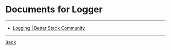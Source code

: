# Documents for Logger

---

- [Logging | Better Stack Community](https://betterstack.com/community/guides/logging/)

---

[<kbd> Back </kbd>](./../readme.md)
